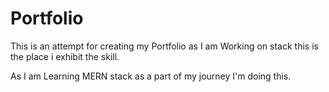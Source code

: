 # Portfolio
This is an attempt for creating my Portfolio as I am Working on stack this is the place i exhibit the skill.

As I am Learning MERN stack as a part of my journey I'm doing this.